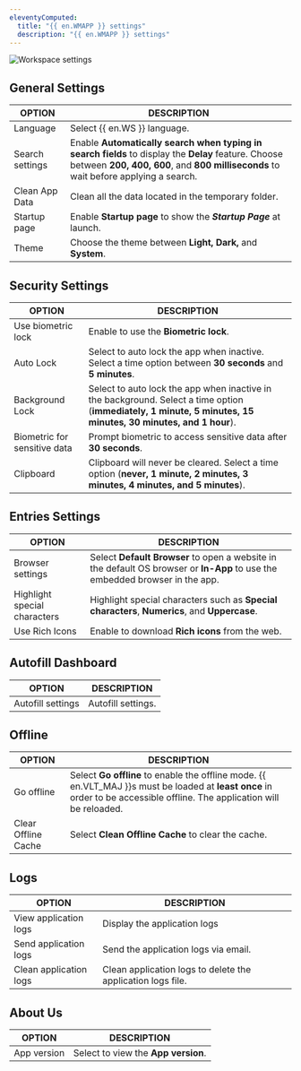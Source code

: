 ```yaml
---
eleventyComputed:
  title: "{{ en.WMAPP }} settings"
  description: "{{ en.WMAPP }} settings"
---
```


![Workspace settings](https://webdevolutions.blob.core.windows.net/docs/en/server/ServerOp6103.png)

## General Settings

| OPTION                                             | DESCRIPTION |
|----------------------------------------------------|-------------|
| Language                                           | Select {{ en.WS }} language. |
| Search settings                                    | Enable **Automatically search when typing in search fields** to display the **Delay** feature. Choose between **200, 400, 600**, and **800 milliseconds** to wait before applying a search. |
| Clean App Data                                     | Clean all the data located in the temporary folder. |
| Startup page                                       | Enable **Startup page** to show the ***Startup Page*** at launch. |
| Theme                                              | Choose the theme between **Light, Dark,** and **System**. |

## Security Settings

| OPTION                                             | DESCRIPTION |
|----------------------------------------------------|-------------|
| Use biometric lock                                 | Enable to use the **Biometric lock**. |
| Auto Lock                                          | Select to auto lock the app when inactive. Select a time option between **30 seconds** and **5 minutes**. |
| Background Lock                                    | Select to auto lock the app when inactive in the background. Select a time option (**immediately, 1 minute, 5 minutes, 15 minutes, 30 minutes, and 1 hour**). |
| Biometric for sensitive data                       | Prompt biometric to access sensitive data after **30 seconds**. |
| Clipboard                                          | Clipboard will never be cleared. Select a time option (**never, 1 minute, 2 minutes, 3 minutes, 4 minutes, and 5 minutes**).                                          |

## Entries Settings

| OPTION                                             | DESCRIPTION |
|----------------------------------------------------|-------------|
| Browser settings                                   | Select **Default Browser** to open a website in the default OS browser or **In-App** to use the embedded browser in the app. |
| Highlight special characters                       | Highlight special characters such as **Special characters**, **Numerics**, and **Uppercase**. |
| Use Rich Icons                                     | Enable to download **Rich icons** from the web. |

## Autofill Dashboard

| OPTION                                             | DESCRIPTION |
|----------------------------------------------------|-------------|
| Autofill settings                                  | Autofill settings. |

## Offline

| OPTION                                             | DESCRIPTION |
|----------------------------------------------------|-------------|
| Go offline                                         | Select **Go offline** to enable the offline mode. {{ en.VLT_MAJ }}s must be loaded at **least once** in order to be accessible offline. The application will be reloaded.|
| Clear Offline Cache                                | Select **Clean Offline Cache** to clear the cache. |

## Logs

| OPTION                                             | DESCRIPTION |
|----------------------------------------------------|-------------|
| View application logs                              | Display the application logs         |
| Send application logs                              | Send the application logs via email. |
| Clean application logs                             | Clean application logs to delete the application logs file. |

## About Us

| OPTION                                             | DESCRIPTION |
|----------------------------------------------------|-------------|
| App version                                        | Select to view the **App version**. |
